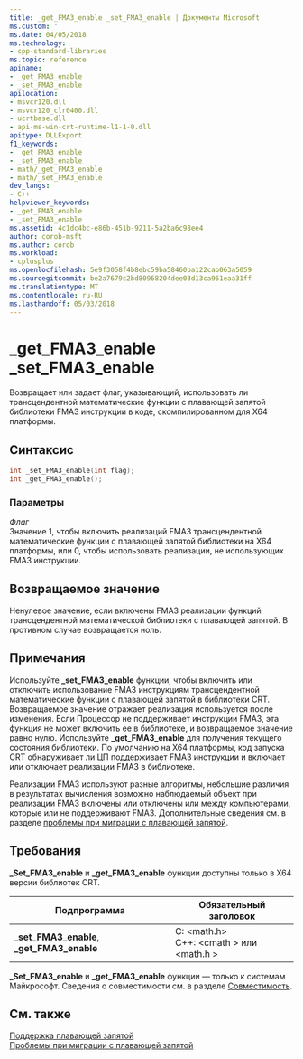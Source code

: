 ```yaml
---
title: _get_FMA3_enable _set_FMA3_enable | Документы Microsoft
ms.custom: ''
ms.date: 04/05/2018
ms.technology:
- cpp-standard-libraries
ms.topic: reference
apiname:
- _get_FMA3_enable
- _set_FMA3_enable
apilocation:
- msvcr120.dll
- msvcr120_clr0400.dll
- ucrtbase.dll
- api-ms-win-crt-runtime-l1-1-0.dll
apitype: DLLExport
f1_keywords:
- _get_FMA3_enable
- _set_FMA3_enable
- math/_get_FMA3_enable
- math/_set_FMA3_enable
dev_langs:
- C++
helpviewer_keywords:
- _get_FMA3_enable
- _set_FMA3_enable
ms.assetid: 4c1dc4bc-e86b-451b-9211-5a2ba6c98ee4
author: corob-msft
ms.author: corob
ms.workload:
- cplusplus
ms.openlocfilehash: 5e9f3058f4b8ebc59ba58460ba122cab063a5059
ms.sourcegitcommit: be2a7679c2bd80968204dee03d13ca961eaa31ff
ms.translationtype: MT
ms.contentlocale: ru-RU
ms.lasthandoff: 05/03/2018
---
```

# <a name="getfma3enable-setfma3enable"></a>_get_FMA3_enable _set_FMA3_enable

Возвращает или задает флаг, указывающий, использовать ли трансцендентной математические функции с плавающей запятой библиотеки FMA3 инструкции в коде, скомпилированном для X64 платформы.

## <a name="syntax"></a>Синтаксис

```C
int _set_FMA3_enable(int flag);
int _get_FMA3_enable();
```

### <a name="parameters"></a>Параметры

*Флаг*<br/>
Значение 1, чтобы включить реализаций FMA3 трансцендентной математические функции с плавающей запятой библиотеки на X64 платформы, или 0, чтобы использовать реализации, не использующих FMA3 инструкции.

## <a name="return-value"></a>Возвращаемое значение

Ненулевое значение, если включены FMA3 реализации функций трансцендентной математической библиотеки с плавающей запятой. В противном случае возвращается ноль.

## <a name="remarks"></a>Примечания

Используйте **_set_FMA3_enable** функции, чтобы включить или отключить использование FMA3 инструкциям трансцендентной математические функции с плавающей запятой в библиотеки CRT. Возвращаемое значение отражает реализация используется после изменения. Если Процессор не поддерживает инструкции FMA3, эта функция не может включить ее в библиотеке, и возвращаемое значение равно нулю. Используйте **_get_FMA3_enable** для получения текущего состояния библиотеки. По умолчанию на X64 платформы, код запуска CRT обнаруживает ли ЦП поддерживает FMA3 инструкции и включает или отключает реализации FMA3 в библиотеке.

Реализации FMA3 используют разные алгоритмы, небольшие различия в результатах вычисления возможно наблюдаемый объект при реализации FMA3 включены или отключены или между компьютерами, которые или не поддерживают FMA3. Дополнительные сведения см. в разделе [проблемы при миграции с плавающей запятой](../../porting/floating-point-migration-issues.md).

## <a name="requirements"></a>Требования

**_Set_FMA3_enable** и **_get_FMA3_enable** функции доступны только в X64 версии библиотек CRT.

|Подпрограмма|Обязательный заголовок|
|-------------|---------------------|
|**_set_FMA3_enable**, **_get_FMA3_enable**| C: \<math.h><br />C++: \<cmath > или \<math.h >|

**_Set_FMA3_enable** и **_get_FMA3_enable** функции — только к системам Майкрософт. Сведения о совместимости см. в разделе [Совместимость](../../c-runtime-library/compatibility.md).

## <a name="see-also"></a>См. также

[Поддержка плавающей запятой](../../c-runtime-library/floating-point-support.md)<br/>
[Проблемы при миграции с плавающей запятой](../../porting/floating-point-migration-issues.md)<br/>
